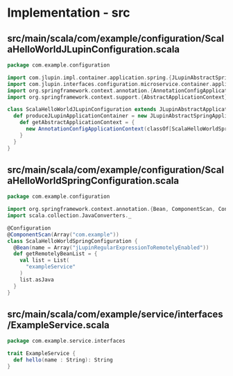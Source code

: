 # Implementation - src

## src/main/scala/com/example/configuration/ScalaHelloWorldJLupinConfiguration.scala

```scala
package com.example.configuration

import com.jlupin.impl.container.application.spring.{JLupinAbstractSpringApplicationContainer}
import com.jlupin.interfaces.configuration.microservice.container.application.{JLupinAbstractApplicationContainerProducer}
import org.springframework.context.annotation.{AnnotationConfigApplicationContext}
import org.springframework.context.support.{AbstractApplicationContext}

class ScalaHelloWorldJLupinConfiguration extends JLupinAbstractApplicationContainerProducer {
  def produceJLupinApplicationContainer = new JLupinAbstractSpringApplicationContainer {
    def getAbstractApplicationContext = {
      new AnnotationConfigApplicationContext(classOf[ScalaHelloWorldSpringConfiguration]).asInstanceOf[AbstractApplicationContext]
    }
  }
}
```

## src/main/scala/com/example/configuration/ScalaHelloWorldSpringConfiguration.scala

```scala
package com.example.configuration

import org.springframework.context.annotation.{Bean, ComponentScan, Configuration}
import scala.collection.JavaConverters._

@Configuration
@ComponentScan(Array("com.example"))
class ScalaHelloWorldSpringConfiguration {
  @Bean(name = Array("jLupinRegularExpressionToRemotelyEnabled"))
  def getRemotelyBeanList = {
    val list = List(
      "exampleService"
    )
    list.asJava
  }
}
```

## src/main/scala/com/example/service/interfaces/ExampleService.scala

```scala
package com.example.service.interfaces

trait ExampleService {
  def hello(name : String): String
}
```

## 